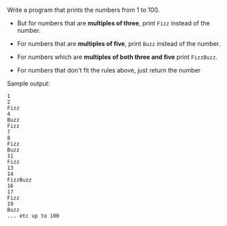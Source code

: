 Write a program that prints the numbers from 1 to 100. 

- But for numbers that are **multiples of three**, print `Fizz` instead of the number.

- For numbers that are **multiples of five**, print `Buzz` instead of the number.

- For numbers which are **multiples of both three and five** print `FizzBuzz`.

- For numbers that don't fit the rules above, just return the number


Sample output:
```
1
2
Fizz
4
Buzz
Fizz
7
8
Fizz
Buzz
11
Fizz
13
14
FizzBuzz
16
17
Fizz
19
Buzz
... etc up to 100
```